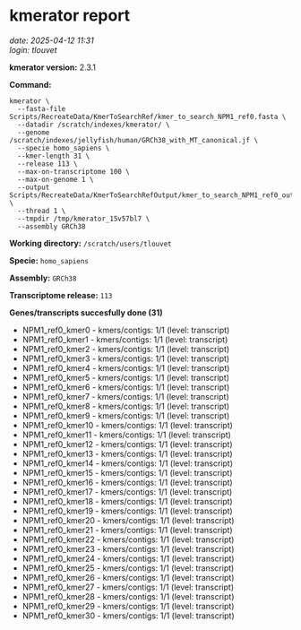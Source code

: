 # kmerator report
*date: 2025-04-12 11:31*  
*login: tlouvet*

**kmerator version:** 2.3.1

**Command:**

```
kmerator \
  --fasta-file Scripts/RecreateData/KmerToSearchRef/kmer_to_search_NPM1_ref0.fasta \
  --datadir /scratch/indexes/kmerator/ \
  --genome /scratch/indexes/jellyfish/human/GRCh38_with_MT_canonical.jf \
  --specie homo_sapiens \
  --kmer-length 31 \
  --release 113 \
  --max-on-transcriptome 100 \
  --max-on-genome 1 \
  --output Scripts/RecreateData/KmerToSearchRefOutput/kmer_to_search_NPM1_ref0_output \
  --thread 1 \
  --tmpdir /tmp/kmerator_15v57bl7 \
  --assembly GRCh38
```

**Working directory:** `/scratch/users/tlouvet`

**Specie:** `homo_sapiens`

**Assembly:** `GRCh38`

**Transcriptome release:** `113`

**Genes/transcripts succesfully done (31)**

- NPM1_ref0_kmer0 - kmers/contigs: 1/1 (level: transcript)
- NPM1_ref0_kmer1 - kmers/contigs: 1/1 (level: transcript)
- NPM1_ref0_kmer2 - kmers/contigs: 1/1 (level: transcript)
- NPM1_ref0_kmer3 - kmers/contigs: 1/1 (level: transcript)
- NPM1_ref0_kmer4 - kmers/contigs: 1/1 (level: transcript)
- NPM1_ref0_kmer5 - kmers/contigs: 1/1 (level: transcript)
- NPM1_ref0_kmer6 - kmers/contigs: 1/1 (level: transcript)
- NPM1_ref0_kmer7 - kmers/contigs: 1/1 (level: transcript)
- NPM1_ref0_kmer8 - kmers/contigs: 1/1 (level: transcript)
- NPM1_ref0_kmer9 - kmers/contigs: 1/1 (level: transcript)
- NPM1_ref0_kmer10 - kmers/contigs: 1/1 (level: transcript)
- NPM1_ref0_kmer11 - kmers/contigs: 1/1 (level: transcript)
- NPM1_ref0_kmer12 - kmers/contigs: 1/1 (level: transcript)
- NPM1_ref0_kmer13 - kmers/contigs: 1/1 (level: transcript)
- NPM1_ref0_kmer14 - kmers/contigs: 1/1 (level: transcript)
- NPM1_ref0_kmer15 - kmers/contigs: 1/1 (level: transcript)
- NPM1_ref0_kmer16 - kmers/contigs: 1/1 (level: transcript)
- NPM1_ref0_kmer17 - kmers/contigs: 1/1 (level: transcript)
- NPM1_ref0_kmer18 - kmers/contigs: 1/1 (level: transcript)
- NPM1_ref0_kmer19 - kmers/contigs: 1/1 (level: transcript)
- NPM1_ref0_kmer20 - kmers/contigs: 1/1 (level: transcript)
- NPM1_ref0_kmer21 - kmers/contigs: 1/1 (level: transcript)
- NPM1_ref0_kmer22 - kmers/contigs: 1/1 (level: transcript)
- NPM1_ref0_kmer23 - kmers/contigs: 1/1 (level: transcript)
- NPM1_ref0_kmer24 - kmers/contigs: 1/1 (level: transcript)
- NPM1_ref0_kmer25 - kmers/contigs: 1/1 (level: transcript)
- NPM1_ref0_kmer26 - kmers/contigs: 1/1 (level: transcript)
- NPM1_ref0_kmer27 - kmers/contigs: 1/1 (level: transcript)
- NPM1_ref0_kmer28 - kmers/contigs: 1/1 (level: transcript)
- NPM1_ref0_kmer29 - kmers/contigs: 1/1 (level: transcript)
- NPM1_ref0_kmer30 - kmers/contigs: 1/1 (level: transcript)
